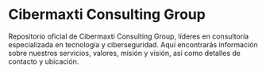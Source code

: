 # Cibermaxti Consulting Group
Repositorio oficial de Cibermaxti Consulting Group, líderes en consultoría especializada en tecnología y ciberseguridad. Aquí encontrarás información sobre nuestros servicios, valores, misión y visión, así como detalles de contacto y ubicación.
